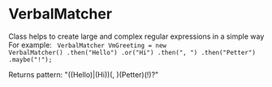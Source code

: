 VerbalMatcher
=============

Class helps to create large and complex
regular expressions in a simple way
For example:
<code>
VerbalMatcher VmGreeting = new VerbalMatcher()
           .then("Hello")
           .or("Hi")
           .then(", ")
           .then("Petter")
           .maybe("!");
</code>

Returns pattern: "((Hello)|(Hi))(, )(Petter)(!)?"
